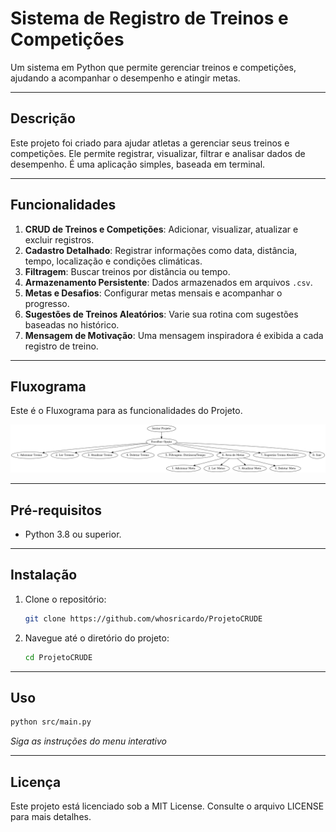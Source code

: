 # **Sistema de Registro de Treinos e Competições**

Um sistema em Python que permite gerenciar treinos e competições, ajudando a acompanhar o desempenho e atingir metas.

---

## **Descrição**
Este projeto foi criado para ajudar atletas a gerenciar seus treinos e competições. Ele permite registrar, visualizar, filtrar e analisar dados de desempenho. É uma aplicação simples, baseada em terminal.

---

## **Funcionalidades**
1. **CRUD de Treinos e Competições**: Adicionar, visualizar, atualizar e excluir registros.
2. **Cadastro Detalhado**: Registrar informações como data, distância, tempo, localização e condições climáticas.
3. **Filtragem**: Buscar treinos por distância ou tempo.
4. **Armazenamento Persistente**: Dados armazenados em arquivos `.csv`.
5. **Metas e Desafios**: Configurar metas mensais e acompanhar o progresso.
6. **Sugestões de Treinos Aleatórios**: Varie sua rotina com sugestões baseadas no histórico.
7. **Mensagem de Motivação**: Uma mensagem inspiradora é exibida a cada registro de treino.
   
---

## **Fluxograma**

Este é o Fluxograma para as funcionalidades do Projeto.

![Fluxograma do Projeto](fluxograma.png)

---

## **Pré-requisitos**
- Python 3.8 ou superior.

---

## **Instalação**
1. Clone o repositório:
   ```bash
   git clone https://github.com/whosricardo/ProjetoCRUDE
   ```
2. Navegue até o diretório do projeto:
   ```bash
   cd ProjetoCRUDE
   ```
---

## **Uso**
```bash
python src/main.py
```
*Siga as instruções do menu interativo*

---

## **Licença**

Este projeto está licenciado sob a MIT License.
Consulte o arquivo LICENSE para mais detalhes.
